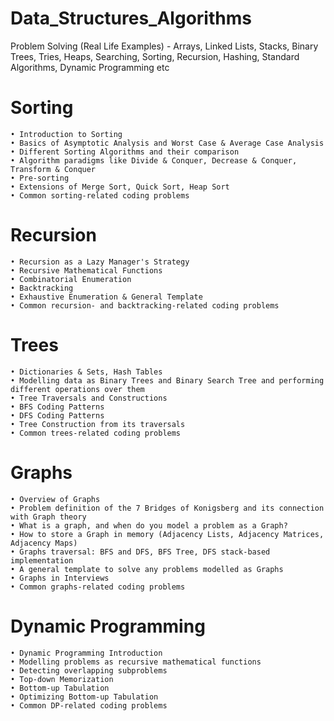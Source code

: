 # Data_Structures_Algorithms

Problem Solving (Real Life Examples) - Arrays, Linked Lists, Stacks, Binary Trees, Tries, Heaps, Searching, Sorting, Recursion, Hashing, Standard Algorithms, Dynamic Programming etc


# Sorting

	• Introduction to Sorting
	• Basics of Asymptotic Analysis and Worst Case & Average Case Analysis
	• Different Sorting Algorithms and their comparison
	• Algorithm paradigms like Divide & Conquer, Decrease & Conquer, Transform & Conquer
	• Pre-sorting
	• Extensions of Merge Sort, Quick Sort, Heap Sort
	• Common sorting-related coding problems

# Recursion

	• Recursion as a Lazy Manager's Strategy
	• Recursive Mathematical Functions
	• Combinatorial Enumeration
	• Backtracking
	• Exhaustive Enumeration & General Template
	• Common recursion- and backtracking-related coding problems

# Trees

	• Dictionaries & Sets, Hash Tables 
	• Modelling data as Binary Trees and Binary Search Tree and performing different operations over them
	• Tree Traversals and Constructions 
	• BFS Coding Patterns
	• DFS Coding Patterns
	• Tree Construction from its traversals 
	• Common trees-related coding problems

# Graphs

	• Overview of Graphs
	• Problem definition of the 7 Bridges of Konigsberg and its connection with Graph theory
	• What is a graph, and when do you model a problem as a Graph?
	• How to store a Graph in memory (Adjacency Lists, Adjacency Matrices, Adjacency Maps)
	• Graphs traversal: BFS and DFS, BFS Tree, DFS stack-based implementation
	• A general template to solve any problems modelled as Graphs
	• Graphs in Interviews
	• Common graphs-related coding problems

# Dynamic Programming

	• Dynamic Programming Introduction
	• Modelling problems as recursive mathematical functions
	• Detecting overlapping subproblems
	• Top-down Memorization
	• Bottom-up Tabulation
	• Optimizing Bottom-up Tabulation
  	• Common DP-related coding problems
